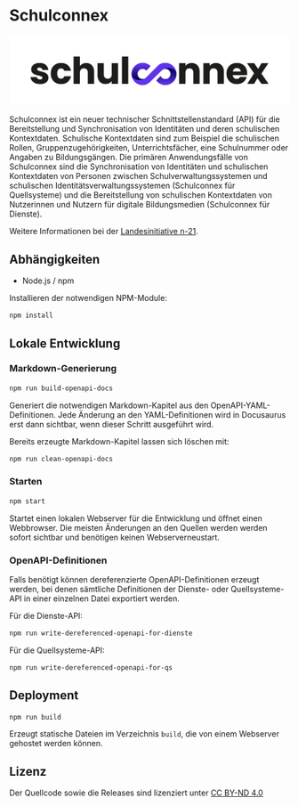 
# Schulconnex

<p align="center"><img src=".github/Schulconnex_Logo_RGB.png" alt="Schulconnex Logo" width="600"></p>

Schulconnex ist ein neuer technischer Schnittstellenstandard (API) für die Bereitstellung und Synchronisation
von Identitäten und deren schulischen Kontextdaten. Schulische Kontextdaten sind zum Beispiel die schulischen Rollen,
Gruppenzugehörigkeiten, Unterrichtsfächer, eine Schulnummer oder Angaben zu Bildungsgängen. Die primären Anwendungsfälle
von Schulconnex sind die Synchronisation von Identitäten und schulischen Kontextdaten von Personen zwischen
Schulverwaltungssystemen und schulischen Identitätsverwaltungssystemen (Schulconnex für Quellsysteme) und die Bereitstellung
von schulischen Kontextdaten von Nutzerinnen und Nutzern für digitale Bildungsmedien (Schulconnex für Dienste).

Weitere Informationen bei der [Landesinitiative n-21](https://www.n-21.de/portal/seiten/moin-schule-900000111-10056.html).

## Abhängigkeiten

* Node.js / npm

Installieren der notwendigen NPM-Module:

```bash
npm install
```

## Lokale Entwicklung

### Markdown-Generierung

```bash
npm run build-openapi-docs
```

Generiert die notwendigen Markdown-Kapitel aus den OpenAPI-YAML-Definitionen. Jede Änderung an den YAML-Definitionen
wird in Docusaurus erst dann sichtbar, wenn dieser Schritt ausgeführt wird.

Bereits erzeugte Markdown-Kapitel lassen sich löschen mit:

```bash
npm run clean-openapi-docs
```

### Starten

```bash
npm start
```

Startet einen lokalen Webserver für die Entwicklung und öffnet einen Webbrowser. Die meisten Änderungen
an den Quellen werden werden sofort sichtbar und benötigen keinen Webserverneustart.

### OpenAPI-Definitionen

Falls benötigt können dereferenzierte OpenAPI-Definitionen erzeugt werden, bei denen sämtliche Definitionen der Dienste-
oder Quellsysteme-API in einer einzelnen Datei exportiert werden.

Für die Dienste-API:

```bash
npm run write-dereferenced-openapi-for-dienste
```

Für die Quellsysteme-API:

```bash
npm run write-dereferenced-openapi-for-qs
```

## Deployment

```bash
npm run build
```

Erzeugt statische Dateien im Verzeichnis `build`, die von einem Webserver gehostet werden können.

## Lizenz

Der Quellcode sowie die Releases sind lizenziert unter [CC BY-ND 4.0](https://creativecommons.org/licenses/by-nd/4.0/legalcode)
